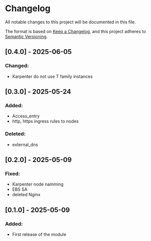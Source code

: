 # Changelog

All notable changes to this project will be documented in this file.

The format is based on [Keep a Changelog](https://keepachangelog.com/en/1.0.0/),
and this project adheres to [Semantic Versioning](https://semver.org/spec/v2.0.0.html).

## [0.4.0] - 2025-06-05
### Changed:
- Karpenter do not use T family instances

## [0.3.0] - 2025-05-24
### Added:
- Access_entry
- http, https ingress rules to nodes
### Deleted:
- external_dns

## [0.2.0] - 2025-05-09
### Fixed:
- Karpenter node namming
- EBS SA
- deleted Nginx

## [0.1.0] - 2025-05-09
### Added:
- First release of the module